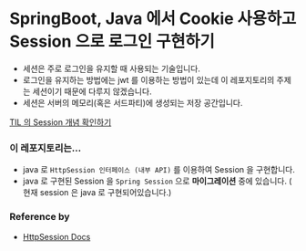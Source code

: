 # SpringBoot, Java 에서 Cookie 사용하고 Session 으로 로그인 구현하기

- 세션은 주로 로그인을 유지할 때 사용되는 기술입니다.
- 로그인을 유지하는 방법에는 jwt 를 이용하는 방법이 있는데 이 레포지토리의 주제는 세션이기 때문에 다루지 않겠습니다.
- 세션은 서버의 메모리(혹은 서드파티)에 생성되는 저장 공간입니다.

[TIL 의 Session 개념 확인하기](https://github.com/KyungJunNoh/TIL/blob/main/Backend/Certification/Session.md)


### 이 레포지토리는...
- java 로 `HttpSession 인터페이스 (내부 API)` 를 이용하여 Session 을 구현합니다.
- java 로 구현된 Session 을 `Spring Session` 으로 **마이그레이션** 중에 있습니다. ( 현재 session 은 java 로 구현되어있습니다.)


### Reference by
- [HttpSession Docs](https://docs.oracle.com/javaee/7/api/javax/servlet/http/HttpSession.html)